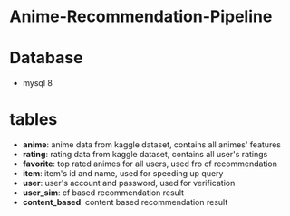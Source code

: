 # Anime-Recommendation-Pipeline

# Database
+ mysql 8

# tables
+ **anime**: anime data from kaggle dataset, contains all animes' features
+ **rating**: rating data from kaggle dataset, contains all user's ratings
+ **favorite**: top rated animes for all users, used fro cf recommendation 
+ **item**: item's id and name, used for speeding up query
+ **user**: user's account and password, used for verification
+ **user_sim**: cf based recommendation result
+ **content_based**: content based recommendation result

